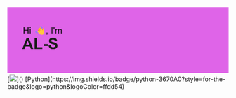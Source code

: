 <img src="header.png" alt="AL-S">
[<img src="https://img.shields.io/badge/python-3670A0?style=for-the-badge&logo=python&logoColor=ffdd54">](<https://www.python.org/>)
[Python](https://img.shields.io/badge/python-3670A0?style=for-the-badge&logo=python&logoColor=ffdd54)
